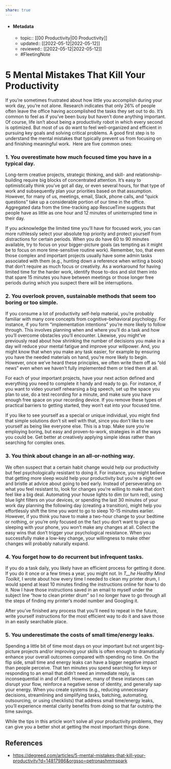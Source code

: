 ```yaml
---
share: true
---
```


- #### Metadata
	- topic:: [[00 Productivity|00 Productivity]]
	- updated:: [[2022-05-12|2022-05-12]]
	- reviewed:: [[2022-05-12|2022-05-12]]
	- #FleetingNote 
# 5 Mental Mistakes That Kill Your Productivity
If you’re sometimes frustrated about how little you accomplish during your work day, you’re not alone. Research indicates that only 26% of people often leave the office having accomplished the tasks they set out to do. It’s common to feel as if you’ve been busy but haven’t done anything important. Of course, life isn’t about being a productivity robot in which every second is optimized. But most of us do want to feel well-organized and efficient in pursuing key goals and solving critical problems. A good first step is to understand the mental mistakes that typically prevent us from focusing on and finishing meaningful work.  Here are five common ones:

### **1. You overestimate how much focused time you have in a typical day.**

Long-term creative projects, strategic thinking, and skill- and relationship-building require big blocks of concentrated attention. It’s easy to optimistically think you’ve got all day, or even several hours, for that type of work and subsequently plan your priorities based on that assumption. However, for many of us, meetings, email, Slack, phone calls, and “quick questions” take up a considerable portion of our time in the office. Aggregated data from the time-tracking app RescueTime suggests that people have as little as one hour and 12 minutes of uninterrupted time in their day.

If you acknowledge the limited time you’ll have for focused work, you can more ruthlessly select your absolute top priority and protect yourself from distractions for certain periods. When you do have 60 to 90 minutes available, try to focus on your bigger-picture goals (as tempting as it might be to focus on more time-sensitive routine work). Remember, too, that even those complex and important projects usually have some admin tasks associated with them (e.g., hunting down a reference when writing a book) that don’t require as much focus or creativity. As a workaround for having limited time for the harder work, identify those to-dos and slot them into that spare 15 minutes you have between meetings or those longer free periods during which you suspect there will be interruptions.

### **2. You overlook proven, sustainable methods that seem too boring or too simple.**

If you consume a lot of productivity self-help material, you’re probably familiar with many core concepts from cognitive-behavioral psychology. For instance, if you form “implementation intentions” you’re more likely to follow through. This involves planning when and where you’ll do a task and how you’ll overcome obstacles you’ll encounter. Likewise, you might’ve previously read about how shrinking the number of decisions you make in a day will reduce your mental fatigue and improve your willpower. And, you might know that when you make any task easier, for example by ensuring you have the needed materials on hand, you’re more likely to begin. However, once we’ve heard these principles, we often write them off as “old news” even when we haven’t fully implemented them or tried them at all.

For each of your important projects, have your next action defined and everything you need to complete it handy and ready to go. For instance, if you want to video yourself rehearsing a big speech, set up the space you plan to use, do a test recording for a minute, and make sure you have enough free space on your recording device. If you remove these types of practical barriers to getting started, they won’t eat into your focused time.

If you like to see yourself as a special or unique individual, you might find that simple solutions don’t sit well with that, since you don’t like to see yourself as being like everyone else. This is a trap. Make sure you’re employing boring, but easy and proven-to-work, strategies in all the ways you could be. Get better at creatively applying simple ideas rather than searching for complex ones.

### **3. You think about change in an all-or-nothing way.**

We often suspect that a certain habit change would help our productivity but feel psychologically resistant to doing it. For instance, you might believe that getting more sleep would help your productivity but you’re a night owl and bristle at advice about going to bed early. Instead of perseverating on what you feel resistant to, look for changes you’re willing to make that don’t feel like a big deal. Automating your house lights to dim (or turn red), using blue light filters on your devices, or spending the last 30 minutes of your work day planning the following day (creating a transition), might help you effortlessly shift the time you _want_ to go to sleep 10-15 minutes earlier. However, if you think you have to make a two-hour change to your bedtime or nothing, or you’re only focused on the fact you don’t want to give up sleeping with your phone, you won’t make any changes at all. Collect the easy wins that don’t trigger your psychological resistance. When you successfully make a low-key change, your willingness to make other changes will probably naturally expand.

### **4. You forget how to do recurrent but infrequent tasks.**

If you do a task daily, you likely have an efficient process for getting it done. If you do it once or a few times a year, you might not. In _T__he Healthy Mind Toolkit_, I wrote about how every time I needed to clean my printer drum, I would spend at least 10 minutes finding the instructions online for how to do it. Now I have those instructions saved in an email to myself under the subject line “how to clean printer drum” so I no longer have to go through all the steps of finding my printer’s model number and Googling it.

After you’ve finished any process that you’ll need to repeat in the future, write yourself instructions for the most efficient way to do it and save those in an easily searchable place.

### **5. You underestimate the costs of small time/energy leaks.**

Spending a little bit of time most days on your important but not urgent big-picture projects and/or improving your skills is often enough to dramatically enhance your overall outcomes compared with spending no time. On the flip side, small time and energy leaks can have a bigger negative impact than people perceive. That ten minutes you spend searching for keys or responding to an email that didn’t need an immediate reply, is inconsequential in and of itself. However, many of these instances can disrupt your flow, reinforce a negative sense of identity, and generally sap your energy. When you create systems (e.g., reducing unnecessary decisions, streamlining and simplifying tasks, batching, automating, outsourcing, or using checklists) that address small time/energy leaks, you’ll experience mental clarity benefits from doing so that far outstrip the time savings.

While the tips in this article won’t solve all your productivity problems, they can give you a better shot at getting the most important things done.

## References
- https://degreed.com/articles/5-mental-mistakes-that-kill-your-productivity?d=14817986&orgsso=petronashmmspark